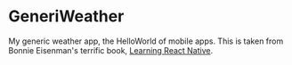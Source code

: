 # GeneriWeather

My generic weather app, the HelloWorld of mobile apps. This is taken from Bonnie Eisenman's terrific book, [Learning React Native](https://www.amazon.com/Learning-React-Native-Building-JavaScript/dp/1491929006).
